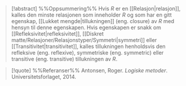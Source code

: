 
> [!abstract] %%Oppsummering%%
> Hvis $R$ er en [[Relasjon|relasjon]], kalles den minste relasjonen som inneholder $R$ og som har en gitt egenskap, [[Lukket mengde|tillukningen]] (eng. closure) av $R$ med hensyn til denne egenskapen.  Hvis egenskapen er snakk om [[Refleksivitet|refleksivitet]], [[Diskret matte/Relasjoner/Relasjonstyper/Symmetri|symmetri]] eller [[Transitivitet|transitivitet]], kalles tillukningen henholdsvis den refleksive (eng. reflexive), symmetriske (eng. symmetric) eller transitive (eng. transitive) tillukningen av $R$.

> [!quote] %%Referanser%%
Antonsen, Roger. *Logiske metoder*. Universitetsforlaget, 2014.